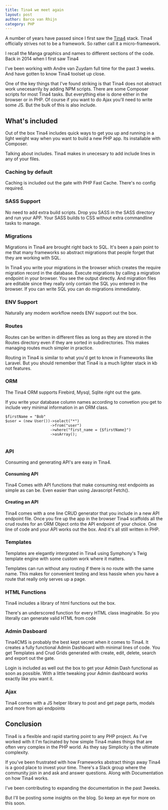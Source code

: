 ```yaml
---
title: Tina4 we meet again
layout: post
author: Barco van Rhijn
category: PHP
---
```


A number of years have passed since I first saw the [Tina4](https://tina4.com/documentation) stack. Tina4 officially strives not to be a framework. So rather call it a micro-framework. 

I recall the Manga graphics and names to different sections of the code. Back in 2014 when I first saw Tina4

I've been working with Andre van Zuydam full time for the past 3 weeks. And have gotten to know Tina4 toolset up close. 

One of the key things that I've found striking is that Tina4 does not abstract work unecesarrily by adding NPM scripts. There are some Composer scripts for most Tina4 tasks. But everything else is done either in the browser or in PHP. 
Of course if you want to do Ajax you'll need to write some JS. But the bulk of this is also include. 

## What's included
Out of the box Tina4 includes quick ways to get you up and running in a light weight way when you want to build a new PHP app. Its installable with Composer. 

Talking about includes. Tina4 makes in unecesary to add include lines in any of your files.  

### Caching by default
Caching is included out the gate with PHP Fast Cache. There's no config required.

### SASS Support
No need to add extra build scripts. Drop you SASS in the SASS directory and run your APP. Your SASS builds to CSS without extra commandline tasks to manage.

### Migrations
Migrations in Tina4 are brought right back to SQL. It's been a pain point to me that many frameworks so abstract migrations that people forget that they are working with SQL.

In Tina4 you write your migrations in the browser which creates the require migration record in the database. Execute migrations by calling a migration endpoint in your browser. You see the output directly. And migration files are editable since they really only contain the SQL you entered in the browser.
If you can write SQL you can do migrations immediately.

### ENV Support
Naturally any modern workflow needs ENV support out the box. 

### Routes
Routes can be written in different files as long as they are stored in the Routes directory even if they are sorted in subdirectories. This makes managing routes much simpler in practice. 

Routing in Tina4 is similar to what you'd get to know in Frameworks like Laravel. But you should remember that Tina4 is a much lighter stack in kb not features.

### ORM
The Tina4 ORM supports Firebird, Mysql, Sqlite right out the gate. 

If you write your database column names according to convetion you get to include very minimal information in an ORM class. 

```
$firstName = "Bob"
$user = (new User())->select("*")
                    ->from("user")
                    ->where("first_name = {$firstName}")
                    ->asArray();
                    
```

### API
Consuming and generating API's are easy in Tina4. 
#### Consuming API
Tina4 Comes with API functions that make consuming rest endpoints as simple as can be. Even easier than using Javascript Fetch().

#### Creating an API
Tina4 comes with a one line CRUD generator that you include in a new API endpoint file. Once you fire up the app in the browser Tina4 scaffolds all the crud routes for an ORM Object onto the API endpoint of your choice. 
One line of code and your API works out the box. And it's all still written in PHP.

### Templates
Templates are elegantly intergrated in Tina4 using Symphony's Twig template engine with some custom work where it matters. 

Templates can run without any routing if there is no route with the same name. This makes for convenient testing and less hassle when you have a route that really only serves up a page. 

### HTML Functions
Tina4 includes a library of html functions out the box. 

There's an underscored function for every HTML class imaginable. So you literally can generate valid HTML from code

### Admin Dasboard
Tina4CMS is probably the best kept secret when it comes to Tina4. It creates a fully functional Admin Dashboard with minimal lines of code. 
You get Templates and Crud Grids generated with create, edit, delete, search and export out the gate.

Login is included as well out the box to get your Admin Dash functional as soon as possible. With a little tweaking your Admin dashboard works exactly like you want it.

### Ajax
Tina4 comes with a JS helper library to post and get page parts, modals and more from api endpoints

## Conclusion
Tina4 is a flexible and rapid starting point to any PHP project. As I've worked with it I'm facinated by how simple Tina4 makes things that are often very complex in the PHP world. 
As they say Simplicity is the ultimate complexity.

If you've been frustrated with how Frameworks abstract things away Tina4 is a good place to invest your time. 
There's a Slack group where the community join in and ask and answer questions. Along with Documentation on how Tina4 works.

I've been contributing to expanding the documentation in the past 3weeks. 

But I'll be posting some insights on the blog. So keep an eye for more on this soon.

